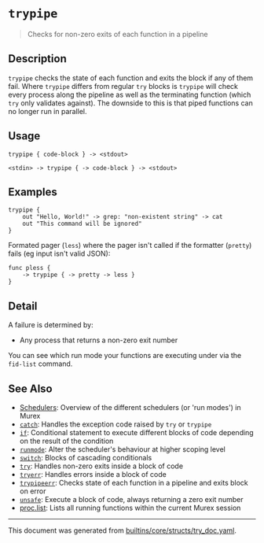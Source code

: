 # `trypipe`

> Checks for non-zero exits of each function in a pipeline

## Description

`trypipe` checks the state of each function and exits the block if any of them
fail. Where `trypipe` differs from regular `try` blocks is `trypipe` will check
every process along the pipeline as well as the terminating function (which
`try` only validates against). The downside to this is that piped functions can
no longer run in parallel.

## Usage

```
trypipe { code-block } -> <stdout>

<stdin> -> trypipe { -> code-block } -> <stdout>
```

## Examples

```
trypipe {
    out "Hello, World!" -> grep: "non-existent string" -> cat
    out "This command will be ignored"
}
```

Formated pager (`less`) where the pager isn't called if the formatter (`pretty`) fails (eg input isn't valid JSON):

```
func pless {
    -> trypipe { -> pretty -> less }
}
```

## Detail

A failure is determined by:

* Any process that returns a non-zero exit number

You can see which run mode your functions are executing under via the `fid-list`
command.

## See Also

* [Schedulers](../user-guide/schedulers.md):
  Overview of the different schedulers (or 'run modes') in Murex
* [`catch`](../commands/catch.md):
  Handles the exception code raised by `try` or `trypipe`
* [`if`](../commands/if.md):
  Conditional statement to execute different blocks of code depending on the result of the condition
* [`runmode`](../commands/runmode.md):
  Alter the scheduler's behaviour at higher scoping level
* [`switch`](../commands/switch.md):
  Blocks of cascading conditionals
* [`try`](../commands/try.md):
  Handles non-zero exits inside a block of code
* [`tryerr`](../commands/tryerr.md):
  Handles errors inside a block of code
* [`trypipeerr`](../commands/trypipeerr.md):
  Checks state of each function in a pipeline and exits block on error
* [`unsafe`](../commands/unsafe.md):
  Execute a block of code, always returning a zero exit number
* [proc.list](../commands/fid-list.md):
  Lists all running functions within the current Murex session

<hr/>

This document was generated from [builtins/core/structs/try_doc.yaml](https://github.com/lmorg/murex/blob/master/builtins/core/structs/try_doc.yaml).